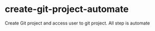 # create-git-project-automate
Create Git project and access user to git project. All step is automate
